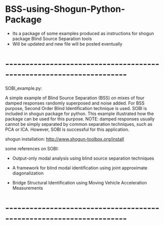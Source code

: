 # BSS-using-Shogun-Python-Package

- Its a package of some examples produced as instructions for shogun package Blind Source Separation tools
- Will be updated and new file will be posted eventually


# -------------------------------------------------------------------- #
SOBI_example.py: 

A simple example of Blind Source Separation (BSS) on mixes of four damped responses randomly superposed and noise added. 
For BSS purpose, Second Order Blind Identification technique is used. SOBI is included in shogun package for python. 
This example illustrated how the package can be used for this purpose. 
NOTE: damped responses usually cannot be simply separated by common separation techniques, such as PCA or ICA. However, SOBI 
is successful for this application. 

shogun installation: 
http://www.shogun-toolbox.org/install

some references on SOBI:

- Output-only modal analysis using blind
source separation techniques

- A framework for blind modal identification using joint
approximate diagonalization

- Bridge Structural Identification using Moving Vehicle Acceleration Measurements

# -------------------------------------------------------------------- #



